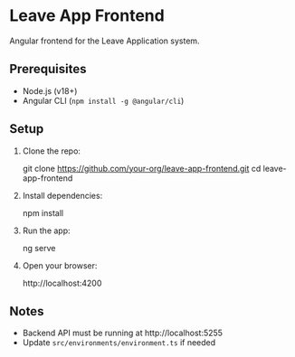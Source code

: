 # Leave App Frontend

Angular frontend for the Leave Application system.

## Prerequisites

- Node.js (v18+)
- Angular CLI (`npm install -g @angular/cli`)

## Setup

1. Clone the repo:

   git clone https://github.com/your-org/leave-app-frontend.git
   cd leave-app-frontend

2. Install dependencies:

   npm install

3. Run the app:

   ng serve

4. Open your browser:

   http://localhost:4200

## Notes

- Backend API must be running at http://localhost:5255
- Update `src/environments/environment.ts` if needed
